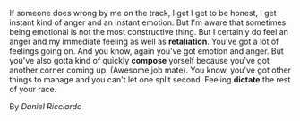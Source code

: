 If someone does wrong by me on the track, I get I get to be honest, I get instant kind of anger and an instant emotion.
But I'm aware that sometimes being emotional is not the most constructive thing. But I certainly do feel an anger and
my immediate feeling as well as **retaliation**. You've got a lot of feelings going on. And you know, again you've got emotion
and anger. But you've also gotta kind of quickly **compose** yorself because you've got another corner coming up. (Awesome 
job mate). You know, you've got other things to manage and you can't let one split second. Feeling **dictate** the rest of your
race.

By *Daniel Ricciardo*
